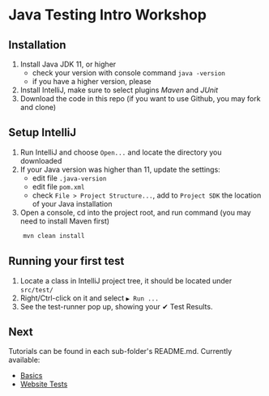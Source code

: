 # Java Testing Intro Workshop

## Installation

1. Install Java JDK 11, or higher
    - check your version with console command `java -version`
    - if you have a higher version, please
2. Install IntelliJ, make sure to select plugins _Maven_ and _JUnit_
3. Download the code in this repo (if you want to use Github, you may fork and clone)

## Setup IntelliJ

1. Run IntelliJ and choose `Open...` and locate the directory you downloaded
2. If your Java version was higher than 11, update the settings: 
    * edit file `.java-version`
    * edit file `pom.xml`
    * check `File > Project Structure...`, add to `Project SDK` the location of your Java installation
3. Open a console, cd into the project root, and run command (you may need to install Maven first)
```bash
    mvn clean install
``` 

## Running your first test

1. Locate a class in IntelliJ project tree, it should be located under `src/test/`
2. Right/Ctrl-click on it and select `▶ Run ...`
3. See the test-runner pop up, showing your ✔ Test Results.

## Next

Tutorials can be found in each sub-folder's README.md. Currently available:
* [Basics](src/test/java/org/pinkprogramming/javatesting/Basics/)
* [Website Tests](src/test/java/org/pinkprogramming/javatesting/WebsiteTests/)